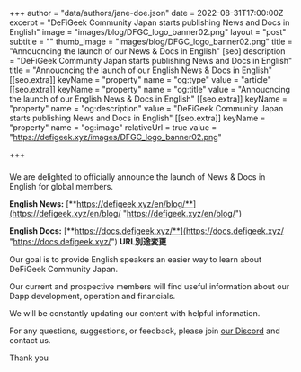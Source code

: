 +++
author = "data/authors/jane-doe.json"
date = 2022-08-31T17:00:00Z
excerpt = "DeFiGeek Community Japan starts publishing News and Docs in English"
image = "images/blog/DFGC_logo_banner02.png"
layout = "post"
subtitle = ""
thumb_image = "images/blog/DFGC_logo_banner02.png"
title = "Annoucncing the launch of our News & Docs in English"
[seo]
description = "DeFiGeek Community Japan starts publishing News and Docs in English"
title = "Annoucncing the launch of our English News & Docs in English"
[[seo.extra]]
keyName = "property"
name = "og:type"
value = "article"
[[seo.extra]]
keyName = "property"
name = "og:title"
value = "Annoucncing the launch of our English News & Docs in English"
[[seo.extra]]
keyName = "property"
name = "og:description"
value = "DeFiGeek Community Japan starts publishing News and Docs in English"
[[seo.extra]]
keyName = "property"
name = "og:image"
relativeUrl = true
value = "https://defigeek.xyz/images/DFGC_logo_banner02.png"

+++
### 

We are delighted to officially announce the launch of News & Docs in English for global members.

**English News:** [**https://defigeek.xyz/en/blog/**](https://defigeek.xyz/en/blog/ "https://defigeek.xyz/en/blog/")

**English Docs:** [**https://docs.defigeek.xyz/**](https://docs.defigeek.xyz/ "https://docs.defigeek.xyz/") **URL別途変更**

Our goal is to provide English speakers an easier way to learn about DeFiGeek Community Japan. 

Our current and prospective members will find useful information about our Dapp development, operation and financials.

We will be constantly updating our content with helpful information. 

For any questions, suggestions, or feedback, please join [our Discord](%22https://discord.gg/FQYXqVBEnh%22) and contact us.

Thank you